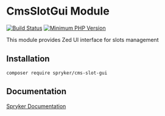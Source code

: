 # CmsSlotGui Module
[![Build Status](https://travis-ci.org/spryker/cms-slot-gui.svg)](https://travis-ci.org/spryker/cms-slot-gui)
[![Minimum PHP Version](https://img.shields.io/badge/php-%3E%3D%207.2-8892BF.svg)](https://php.net/)

This module provides Zed UI interface for slots management

## Installation

```
composer require spryker/cms-slot-gui
```

## Documentation

[Spryker Documentation](https://academy.spryker.com/developing_with_spryker/module_guide/modules.html)
